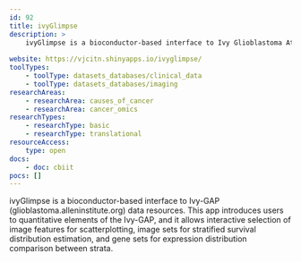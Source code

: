```yaml
---
id: 92
title: ivyGlimpse
description: >
    ivyGlimpse is a bioconductor-based interface to Ivy Glioblastoma Atlas Project (Ivy-GAP) data resources, allowing interactive selection of image features for scatterplotting, image sets for stratified survival distribution estimation, and  gene sets for expression distribution comparison between strata.
    
website: https://vjcitn.shinyapps.io/ivyglimpse/
toolTypes:
    - toolType: datasets_databases/clinical_data
    - toolType: datasets_databases/imaging
researchAreas:
    - researchArea: causes_of_cancer
    - researchArea: cancer_omics
researchTypes:
    - researchType: basic
    - researchType: translational
resourceAccess:
    type: open
docs:
    - doc: cbiit
pocs: []        
---
```

ivyGlimpse is a bioconductor-based interface to Ivy-GAP (glioblastoma.alleninstitute.org) data resources. This app introduces users to quantitative elements of the Ivy-GAP, and it allows interactive selection of image features for scatterplotting, image sets for stratified survival distribution estimation, and gene sets for expression distribution comparison between strata.